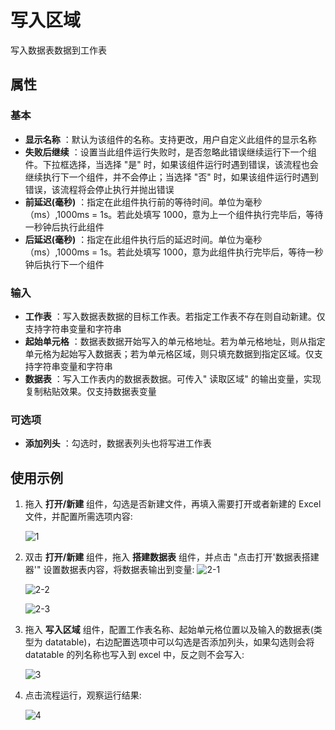 # 写入区域

写入数据表数据到工作表

## 属性

### 基本

- **显示名称** ：默认为该组件的名称。支持更改，用户自定义此组件的显示名称
- **失败后继续** ：设置当此组件运行失败时，是否忽略此错误继续运行下一个组件。下拉框选择，当选择 "是" 时，如果该组件运行时遇到错误，该流程也会继续执行下一个组件，并不会停止；当选择 "否" 时，如果该组件运行时遇到错误，该流程将会停止执行并抛出错误
- **前延迟(毫秒)** ：指定在此组件执行前的等待时间。单位为毫秒（ms）,1000ms = 1s。若此处填写 1000，意为上一个组件执行完毕后，等待一秒钟后执行此组件
- **后延迟(毫秒)** ：指定在此组件执行后的延迟时间。单位为毫秒（ms）,1000ms = 1s。若此处填写 1000，意为此组件执行完毕后，等待一秒钟后执行下一个组件

### 输入

- **工作表** ：写入数据表数据的目标工作表。若指定工作表不存在则自动新建。仅支持字符串变量和字符串
- **起始单元格** ：数据表数据开始写入的单元格地址。若为单元格地址，则从指定单元格为起始写入数据表；若为单元格区域，则只填充数据到指定区域。仅支持字符串变量和字符串
- **数据表** ：写入工作表内的数据表数据。可传入&quot; 读取区域&quot; 的输出变量，实现复制粘贴效果。仅支持数据表变量

### 可选项

- **添加列头** ：勾选时，数据表列头也将写进工作表

## 使用示例

1. 拖入 **打开/新建** 组件，勾选是否新建文件，再填入需要打开或者新建的 Excel 文件，并配置所需选项内容:

    ![1](https://docimages.blob.core.chinacloudapi.cn/images/Activities/wps1.png)

2. 双击 **打开/新建** 组件，拖入 **搭建数据表** 组件，并点击 "点击打开'数据表搭建器'" 设置数据表内容，将数据表输出到变量:
    ![2-1](https://docimages.blob.core.chinacloudapi.cn/images/Activities/wps46.png)

    ![2-2](https://docimages.blob.core.chinacloudapi.cn/images/Activities/wps47.png)

    ![2-3](https://docimages.blob.core.chinacloudapi.cn/images/Activities/wps48.png)

3. 拖入 **写入区域** 组件，配置工作表名称、起始单元格位置以及输入的数据表(类型为 datatable)，右边配置选项中可以勾选是否添加列头，如果勾选则会将 datatable 的列名称也写入到 excel 中，反之则不会写入:

    ![3](https://docimages.blob.core.chinacloudapi.cn/images/Activities/wps49.png)

4. 点击流程运行，观察运行结果:

    ![4](https://docimages.blob.core.chinacloudapi.cn/images/Activities/wps50.png)
